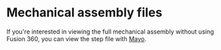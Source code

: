 # Mechanical assembly files

If you're interested in viewing the full mechanical assembly without using Fusion 360, you can view the step file with [Mayo](https://github.com/fougue/mayo).
